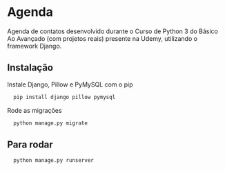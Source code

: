 # Agenda

Agenda de contatos desenvolvido durante o Curso de Python 3 do Básico Ao Avançado (com projetos reais) presente na Udemy, utilizando o framework Django.


## Instalação

Instale Django, Pillow e PyMySQL com o pip

```bash
  pip install django pillow pymysql
```

Rode as migrações

```bash
  python manage.py migrate
```
## Para rodar

```bash
  python manage.py runserver
```
